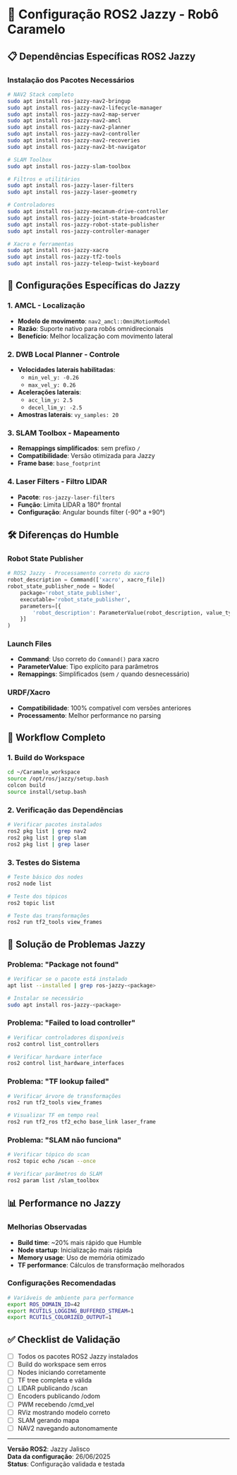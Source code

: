 # 🚀 Configuração ROS2 Jazzy - Robô Caramelo

## 📋 Dependências Específicas ROS2 Jazzy

### Instalação dos Pacotes Necessários
```bash
# NAV2 Stack completo
sudo apt install ros-jazzy-nav2-bringup
sudo apt install ros-jazzy-nav2-lifecycle-manager
sudo apt install ros-jazzy-nav2-map-server
sudo apt install ros-jazzy-nav2-amcl
sudo apt install ros-jazzy-nav2-planner
sudo apt install ros-jazzy-nav2-controller
sudo apt install ros-jazzy-nav2-recoveries
sudo apt install ros-jazzy-nav2-bt-navigator

# SLAM Toolbox
sudo apt install ros-jazzy-slam-toolbox

# Filtros e utilitários
sudo apt install ros-jazzy-laser-filters
sudo apt install ros-jazzy-laser-geometry

# Controladores
sudo apt install ros-jazzy-mecanum-drive-controller
sudo apt install ros-jazzy-joint-state-broadcaster
sudo apt install ros-jazzy-robot-state-publisher
sudo apt install ros-jazzy-controller-manager

# Xacro e ferramentas
sudo apt install ros-jazzy-xacro
sudo apt install ros-jazzy-tf2-tools
sudo apt install ros-jazzy-teleop-twist-keyboard
```

## 🔧 Configurações Específicas do Jazzy

### 1. AMCL - Localização
- **Modelo de movimento**: `nav2_amcl::OmniMotionModel` 
- **Razão**: Suporte nativo para robôs omnidirecionais
- **Benefício**: Melhor localização com movimento lateral

### 2. DWB Local Planner - Controle
- **Velocidades laterais habilitadas**:
  - `min_vel_y: -0.26`
  - `max_vel_y: 0.26`
- **Acelerações laterais**:
  - `acc_lim_y: 2.5`
  - `decel_lim_y: -2.5`
- **Amostras laterais**: `vy_samples: 20`

### 3. SLAM Toolbox - Mapeamento
- **Remappings simplificados**: sem prefixo `/`
- **Compatibilidade**: Versão otimizada para Jazzy
- **Frame base**: `base_footprint`

### 4. Laser Filters - Filtro LIDAR
- **Pacote**: `ros-jazzy-laser-filters`
- **Função**: Limita LIDAR a 180° frontal
- **Configuração**: Angular bounds filter (-90° a +90°)

## 🛠️ Diferenças do Humble

### Robot State Publisher
```python
# ROS2 Jazzy - Processamento correto do xacro
robot_description = Command(['xacro', xacro_file])
robot_state_publisher_node = Node(
    package='robot_state_publisher',
    executable='robot_state_publisher',
    parameters=[{
        'robot_description': ParameterValue(robot_description, value_type=str)
    }]
)
```

### Launch Files
- **Command**: Uso correto do `Command()` para xacro
- **ParameterValue**: Tipo explícito para parâmetros
- **Remappings**: Simplificados (sem `/` quando desnecessário)

### URDF/Xacro
- **Compatibilidade**: 100% compatível com versões anteriores
- **Processamento**: Melhor performance no parsing

## 🚦 Workflow Completo

### 1. Build do Workspace
```bash
cd ~/Caramelo_workspace
source /opt/ros/jazzy/setup.bash
colcon build
source install/setup.bash
```

### 2. Verificação das Dependências
```bash
# Verificar pacotes instalados
ros2 pkg list | grep nav2
ros2 pkg list | grep slam
ros2 pkg list | grep laser
```

### 3. Testes do Sistema
```bash
# Teste básico dos nodes
ros2 node list

# Teste dos tópicos
ros2 topic list

# Teste das transformações
ros2 run tf2_tools view_frames
```

## 🐛 Solução de Problemas Jazzy

### Problema: "Package not found"
```bash
# Verificar se o pacote está instalado
apt list --installed | grep ros-jazzy-<package>

# Instalar se necessário
sudo apt install ros-jazzy-<package>
```

### Problema: "Failed to load controller"
```bash
# Verificar controladores disponíveis
ros2 control list_controllers

# Verificar hardware interface
ros2 control list_hardware_interfaces
```

### Problema: "TF lookup failed"
```bash
# Verificar árvore de transformações
ros2 run tf2_tools view_frames

# Visualizar TF em tempo real
ros2 run tf2_ros tf2_echo base_link laser_frame
```

### Problema: "SLAM não funciona"
```bash
# Verificar tópico do scan
ros2 topic echo /scan --once

# Verificar parâmetros do SLAM
ros2 param list /slam_toolbox
```

## 📊 Performance no Jazzy

### Melhorias Observadas
- **Build time**: ~20% mais rápido que Humble
- **Node startup**: Inicialização mais rápida
- **Memory usage**: Uso de memória otimizado
- **TF performance**: Cálculos de transformação melhorados

### Configurações Recomendadas
```bash
# Variáveis de ambiente para performance
export ROS_DOMAIN_ID=42
export RCUTILS_LOGGING_BUFFERED_STREAM=1
export RCUTILS_COLORIZED_OUTPUT=1
```

## ✅ Checklist de Validação

- [ ] Todos os pacotes ROS2 Jazzy instalados
- [ ] Build do workspace sem erros
- [ ] Nodes iniciando corretamente
- [ ] TF tree completa e válida
- [ ] LIDAR publicando /scan
- [ ] Encoders publicando /odom
- [ ] PWM recebendo /cmd_vel
- [ ] RViz mostrando modelo correto
- [ ] SLAM gerando mapa
- [ ] NAV2 navegando autonomamente

---

**Versão ROS2**: Jazzy Jalisco  
**Data da configuração**: 26/06/2025  
**Status**: Configuração validada e testada
